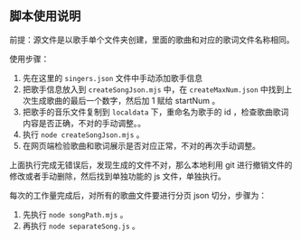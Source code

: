 ## 脚本使用说明
前提：源文件是以歌手单个文件夹创建，里面的歌曲和对应的歌词文件名称相同。

使用步骤：
1. 先在这里的 `singers.json` 文件中手动添加歌手信息
2. 把歌手信息放入到 `createSongJson.mjs` 中，在 `createMaxNum.json` 中找到上次生成歌曲的最后一个数字，然后加 1 赋给 startNum 。
3. 把歌手的音乐文件复制到 `localdata` 下，重命名为歌手的 id ，检查歌曲歌词内容是否正确，不对的手动调整。。
4. 执行 `node createSongJson.mjs` 。
5. 在网页端检验歌曲和歌词展示是否对应正常，不对的再次手动调整。

上面执行完成无错误后，发现生成的文件不对，那么本地利用 git 进行撤销文件的修改或者手动删除，然后找到单独功能的 js 文件，单独执行。


每次的工作量完成后，对所有的歌曲文件要进行分页 json 切分，步骤为：
1. 先执行 `node songPath.mjs` 。
2. 再执行 `node separateSong.js` 。
